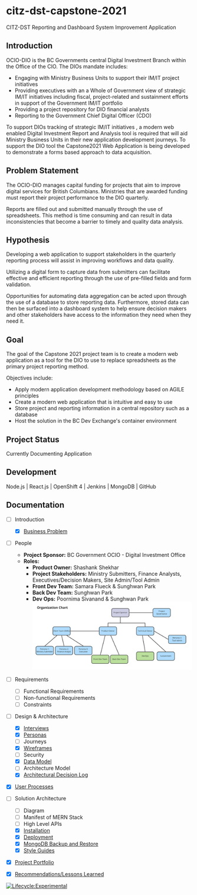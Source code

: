# citz-dst-capstone-2021

CITZ-DST Reporting and Dashboard System Improvement Application

## Introduction

OCIO-DIO is the BC Governments central Digital Investment Branch within the Office of the CIO. The DIOs mandate includes:

- Engaging with Ministry Business Units to support their IM/IT project initiatives
- Providing executives with an a Whole of Government view of strategic IM/IT initiatives including fiscal, project-related and sustainment efforts in support of the Government IM/IT portfolio
- Providing a project repository for DIO financial analysts
- Reporting to the Government Chief Digital Officer (CDO)

To support DIOs tracking of strategic IM/IT initiatives , a modern web enabled Digital Investment Report and Analysis tool is required that will aid Ministry Business Units in their new application development journeys. To support the DIO tool the Capstone2021 Web Application is being developed to demonstrate a forms based approach to data acquisition.

## Problem Statement

The OCIO-DIO manages capital funding for projects that aim to improve digital services for British Columbians. Ministries that are awarded funding must report their project performance to the DIO quarterly.

Reports are filled out and submitted manually through the use of spreadsheets. This method is time consuming and can result in data inconsistencies that become a barrier to timely and quality data analysis.

## Hypothesis

Developing a web application to support stakeholders in the quarterly reporting process will assist in improving workflows and data quality.

Utilizing a digital form to capture data from submitters can facilitate effective and efficient reporting through the use of pre-filled fields and form validation. 

Opportunities for automating data aggregation can be acted upon through the use of a database to store reporting data. Furthermore, stored data can then be surfaced into a dashboard system to help ensure decision makers and other stakeholders have access to the information they need when they need it.

## Goal

The goal of the Capstone 2021 project team is to create a modern web application as a tool for the DIO to use to replace spreadsheets as the primary project reporting method.

Objectives include:

- Apply modern application development methodology based on AGILE principles
- Create a modern web application that is intuitive and easy to use
- Store project and reporting information in a central repository such as a database
- Host the solution in the BC Dev Exchange's container environment

## Project Status

Currently Documenting Application

## Development

Node.js | React.js | OpenShift 4 | Jenkins | MongoDB | GitHub

## Documentation

- [ ] Introduction
    - [X] [Business Problem](./app/docs/business-problem.md)
- [ ] People
	- **Project Sponsor:** BC Government OCIO - Digital Investment Office
	- **Roles:**
        + **Product Owner:** Shashank Shekhar
        + **Project Stakeholders:** Ministry Submitters, Finance Analysts, Executives/Decision Makers, Site Admin/Tool Admin
        + **Front Dev Team:** Samara Flueck & Sunghwan Park
        + **Back Dev Team:** Sunghwan Park
        + **Dev Ops:** Poornima Sivanand & Sunghwan Park
        ![Organization Chart](./app/docs/diagrams/organization-chart.jpg)
- [ ] Requirements
	- [ ] Functional Requirements
    - [ ] Non-functional Requirements
    - [ ] Constraints
- [ ] Design & Architecture
	- [X] [Interviews](https://github.com/bcgov/citz-dst-capstone-2021/wiki/User-Research#interview-notes)
    - [X] [Personas](https://github.com/bcgov/citz-dst-capstone-2021/wiki/User-Research#personas)
    - [ ] Journeys
    - [X] [Wireframes](https://github.com/bcgov/citz-dst-capstone-2021/wiki/Wireframes)
    - [ ] Security
    - [X] [Data Model](https://dbdiagram.io/d/60d132d20c1ff875fcd5d83b)
    - [ ] Architecture Model
    - [X] [Architectural Decision Log](./app/docs/architectural-decision-log.md)
- [X] [User Processes](./app/docs/user-processes.md)
- [ ] Solution Architecture
	- [ ] Diagram
    - [ ] Manifest of MERN Stack
    - [ ] High Level APIs
    - [X] [Installation](./app/docs/installation.md)
    - [X] [Deployment](./app/docs/deployment.md)
    - [X] [MongoDB Backup and Restore](./app/docs/database.md)
    - [X] [Style Guides](./app/docs/style-guides.md)
- [X] [Project Portfolio](https://github.com/bcgov/citz-dst-capstone-2021/tree/main/app/docs/projectPortfolio)
- [X] [Recommendations/Lessons Learned](./app/docs/limitation-recommendation.md)


[![Lifecycle:Experimental](https://img.shields.io/badge/Lifecycle-Experimental-339999)](https://github.com/bcgov/citz-dst-capstone-2021)

